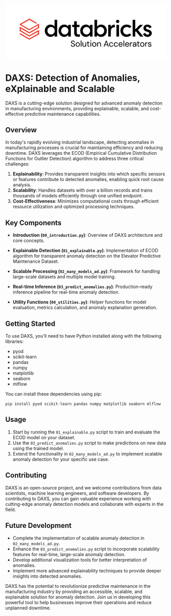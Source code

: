 <img src=https://raw.githubusercontent.com/databricks-industry-solutions/.github/main/profile/solacc_logo.png width="600px">

# DAXS: Detection of Anomalies, eXplainable and Scalable

DAXS is a cutting-edge solution designed for advanced anomaly detection in manufacturing environments, providing explainable, scalable, and cost-effective predictive maintenance capabilities.

## Overview

In today's rapidly evolving industrial landscape, detecting anomalies in manufacturing processes is crucial for maintaining efficiency and reducing downtime. DAXS leverages the ECOD (Empirical Cumulative Distribution Functions for Outlier Detection) algorithm to address three critical challenges:

1. **Explainability**: Provides transparent insights into which specific sensors or features contribute to detected anomalies, enabling quick root cause analysis.
2. **Scalability**: Handles datasets with over a billion records and trains thousands of models efficiently through one unified endpoint.
3. **Cost-Effectiveness**: Minimizes computational costs through efficient resource utilization and optimized processing techniques.

## Key Components

- **Introduction (`00_introduction.py`)**: Overview of DAXS architecture and core concepts.

- **Explainable Detection (`01_explainable.py`)**: Implementation of ECOD algorithm for transparent anomaly detection on the Elevator Predictive Maintenance Dataset.

- **Scalable Processing (`02_many_models_ad.py`)**: Framework for handling large-scale datasets and multiple model training.

- **Real-time Inference (`03_predict_anomalies.py`)**: Production-ready inference pipeline for real-time anomaly detection.

- **Utility Functions (`00_utilities.py`)**: Helper functions for model evaluation, metrics calculation, and anomaly explanation generation.

## Getting Started

To use DAXS, you'll need to have Python installed along with the following libraries:
- pyod
- scikit-learn
- pandas
- numpy
- matplotlib
- seaborn
- mlflow

You can install these dependencies using pip:

```
pip install pyod scikit-learn pandas numpy matplotlib seaborn mlflow
```

## Usage

1. Start by running the `01_explainable.py` script to train and evaluate the ECOD model on your dataset.
2. Use the `03_predict_anomalies.py` script to make predictions on new data using the trained model.
3. Extend the functionality in `02_many_models_ad.py` to implement scalable anomaly detection for your specific use case.

## Contributing

DAXS is an open-source project, and we welcome contributions from data scientists, machine learning engineers, and software developers. By contributing to DAXS, you can gain valuable experience working with cutting-edge anomaly detection models and collaborate with experts in the field.

## Future Development

- Complete the implementation of scalable anomaly detection in `02_many_models_ad.py`.
- Enhance the `03_predict_anomalies.py` script to incorporate scalability features for real-time, large-scale anomaly detection.
- Develop additional visualization tools for better interpretation of anomalies.
- Implement more advanced explainability techniques to provide deeper insights into detected anomalies.

DAXS has the potential to revolutionize predictive maintenance in the manufacturing industry by providing an accessible, scalable, and explainable solution for anomaly detection. Join us in developing this powerful tool to help businesses improve their operations and reduce unplanned downtime.

